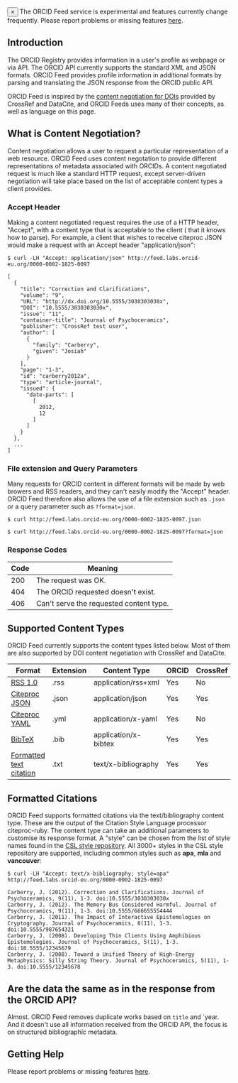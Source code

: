 <div class="alert">
  <button type="button" class="close" data-dismiss="alert">&times;</button>
  The ORCID Feed service is experimental and features currently change frequently. Please report problems or missing features <a href="https://github.com/ORCID-EU-Labs/orcid-feed/issues">here</a>.
</div>

## Introduction

The ORCID Registry provides information in a user's profile as webpage or via API. The ORCID API currently supports the standard XML and JSON formats. ORCID Feed provides profile information in additional formats by parsing and translating the JSON response from the ORCID public API.

ORCID Feed is inspired by the [content negotiation for DOIs](http://crosscite.org/cn/) provided by CrossRef and DataCite, and ORCID Feeds uses many of their concepts, as well as language on this page.

## What is Content Negotiation?

Content negotiation allows a user to request a particular representation of a web resource. ORCID Feed uses content negotation to provide different representations of metadata associated with ORCIDs. A content negotiated request is much like a standard HTTP request, except server-driven negotiation will take place based on the list of acceptable content types a client provides.

### Accept Header

Making a content negotiated request requires the use of a HTTP header, "Accept", with a content type that is acceptable to the client ( that it knows how to parse). For example, a client that wishes to receive citeproc JSON would make a request with an Accept header "application/json":


    $ curl -LH "Accept: application/json" http://feed.labs.orcid-eu.org/0000-0002-1825-0097

    [
      {
        "title": "Correction and Clarifications",
        "volume": "9",
        "URL": "http://dx.doi.org/10.5555/3030303030x",
        "DOI": "10.5555/3030303030x",
        "issue": "11",
        "container-title": "Journal of Psychoceramics",
        "publisher": "CrossRef test user",
        "author": [
          {
            "family": "Carberry",
            "given": "Josiah"
          }
        ],
        "page": "1-3",
        "id": "carberry2012a",
        "type": "article-journal",
        "issued": {
          "date-parts": [
            [
              2012,
              12
            ]
          ]
        }
      },
      ...
    ]

### File extension and Query Parameters

Many requests for ORCID content in different formats will be made by web browers and RSS readers, and they can't easily modify the "Accept" header. ORCID Feed therefore also allows the use of a file extension such as `.json` or a query parameter such as `?format=json`.

    $ curl http://feed.labs.orcid-eu.org/0000-0002-1825-0097.json

    $ curl http://feed.labs.orcid-eu.org/0000-0002-1825-0097?format=json

### Response Codes

<table class="table">
<thead>
<tr><th>Code</th><th>Meaning</th></tr>
</thead>
<tbody>
<tr><td>200</td><td>The request was OK.</td></tr>
<tr><td>404</td><td>The ORCID requested doesn't exist.</td></tr>
<tr><td>406</td><td>Can't serve the requested content type.</td></tr>
</tbody>
</table>

## Supported Content Types

ORCID Feed currently supports the content types listed below. Most of them are also supported by DOI content negotiation with CrossRef and DataCite.

<table class="table">
<thead>
<tr><th>Format</th><th>Extension</th><th>Content Type</th><th>ORCID</th><th>CrossRef</th><th>DataCite</th></tr>
</thead>
<tbody>
<tr><td><a href='http://web.resource.org/rss/1.0/spec'>RSS 1.0</a></td><td>.rss</td><td>application/rss+xml</td><td><span class='label label-success'>Yes</span></td><td><span class='label'>No</span></td><td><span class='label'>No</span></td></tr>
<tr><td><a href='http://gsl-nagoya-u.net/http/pub/citeproc-doc.html'>Citeproc JSON</a></td><td>.json</td><td>application/json</td><td><span class='label label-success'>Yes</span></td><td><span class='label label-success'>Yes</span></td><td><span class='label label-success'>Yes</span></td></tr>
<tr><td><a href='http://gsl-nagoya-u.net/http/pub/citeproc-doc.html'>Citeproc YAML</a></td><td>.yml</td><td>application/x-yaml</td><td><span class='label label-success'>Yes</span></td><td><span class='label'>No</span></td><td><span class='label'>No</span></td></tr>
<tr><td><a href='http://en.wikipedia.org/wiki/BibTeX'>BibTeX</a></td><td>.bib</td><td>application/x-bibtex</td><td><span class='label label-success'>Yes</span></td><td><span class='label label-success'>Yes</span></td><td><span class='label label-success'>Yes</span></td></tr>
<tr><td><a href='http://citationstyles.org/'>Formatted text citation</a><td>.txt</td></td><td>text/x-bibliography</td><td><span class='label label-success'>Yes</span></td><td><span class='label label-success'>Yes</span></td><td><span class='label label-success'>Yes</span></td></tr>
</tbody>
</table>

## Formatted Citations

ORCID Feed supports formatted citations via the text/bibliography content type. These are the output of the Citation Style Language processor citeproc-ruby. The content type can take an additional parameters to customise its response format. A "style" can be chosen from the list of style names found in the [CSL style repository](https://github.com/citation-style-language/styles/). All 3000+ styles in the CSL style repository are supported, including common styles such as **apa**, **mla** and **vancouver**:

    $ curl -LH "Accept: text/x-bibliography; style=apa" http://feed.labs.orcid-eu.org/0000-0002-1825-0097

    Carberry, J. (2012). Correction and Clarifications. Journal of Psychoceramics, 9(11), 1-3. doi:10.5555/3030303030x
    Carberry, J. (2012). The Memory Bus Considered Harmful. Journal of Psychoceramics, 9(11), 1-3. doi:10.5555/666655554444
    Carberry, J. (2011). The Impact of Interactive Epistemologies on Cryptography. Journal of Psychoceramics, 8(11), 1-3. doi:10.5555/987654321
    Carberry, J. (2008). Developing Thin Clients Using Amphibious Epistemologies. Journal of Psychoceramics, 5(11), 1-3. doi:10.5555/12345679
    Carberry, J. (2008). Toward a Unified Theory of High-Energy Metaphysics: Silly String Theory. Journal of Psychoceramics, 5(11), 1-3. doi:10.5555/12345678

## Are the data the same as in the response from the ORCID API?

Almost. ORCID Feed removes duplicate works based on `title` and `year. And it doesn't use all information received from the ORCID API, the focus is on structured bibliographic metadata.

## Getting Help

Please report problems or missing features [here](https://github.com/ORCID-EU-Labs/orcid-feed/issues).
